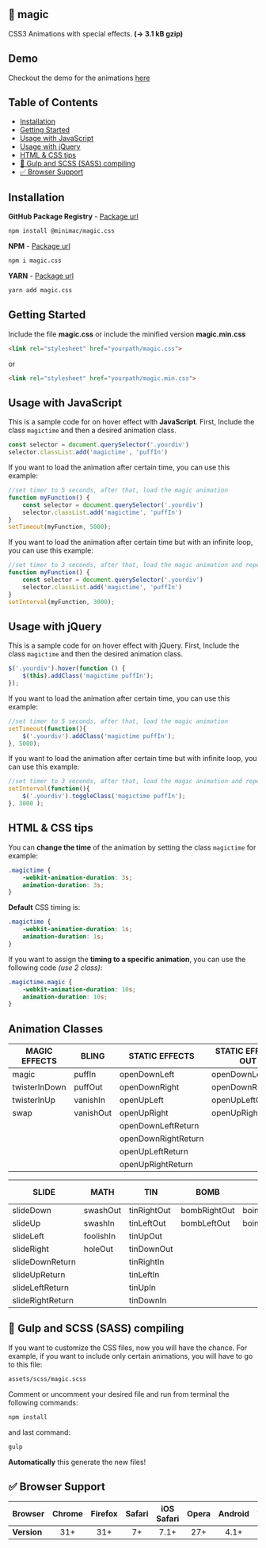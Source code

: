 :tophat: magic
---------------

CSS3 Animations with special effects. **(→ 3.1 kB gzip)**

## Demo

Checkout the demo for the animations [here](https://www.minimamente.com/project/magic/)

## **Table of Contents**

- [Installation](#installation)
- [Getting Started](#getting-started)
- [Usage with JavaScript](#usage-with-javascript)
- [Usage with jQuery](#usage-with-jquery)
- [HTML & CSS tips](#html--css-tips)
- [:tada: Gulp and SCSS (SASS) compiling](#tada-gulp-and-scss-sass-compiling)
- [:white_check_mark: Browser Support](#white_check_mark-browser-support)


## Installation

**GitHub Package Registry** - [Package url](https://github.com/miniMAC/magic/packages/24129)
```bash
npm install @minimac/magic.css
```

**NPM** - [Package url](https://www.npmjs.com/package/magic.css)
```bash
npm i magic.css
```

**YARN** - [Package url](https://yarnpkg.com/en/package/magic.css)
```bash
yarn add magic.css
```

## Getting Started

Include the file **magic.css** or include the minified version **magic.min.css**

```html
<link rel="stylesheet" href="yourpath/magic.css">
```

or

```html
<link rel="stylesheet" href="yourpath/magic.min.css">
```

## Usage with JavaScript

This is a sample code for on hover effect with **JavaScript**.
First, Include the class `magictime` and then a desired animation class.
```js
const selector = document.querySelector('.yourdiv')
selector.classList.add('magictime', 'puffIn')
```

If you want to load the animation after certain time, you can use this example:
```js
//set timer to 5 seconds, after that, load the magic animation
function myFunction() {
    const selector = document.querySelector('.yourdiv')
    selector.classList.add('magictime', 'puffIn')
}
setTimeout(myFunction, 5000);
```

If you want to load the animation after certain time but with an infinite loop, you can use this example:
```js
//set timer to 3 seconds, after that, load the magic animation and repeat forever
function myFunction() {
    const selector = document.querySelector('.yourdiv')
    selector.classList.add('magictime', 'puffIn')
}
setInterval(myFunction, 3000);
```

## Usage with jQuery

This is a sample code for on hover effect with jQuery.
First, Include the class `magictime` and then the desired animation class.
```js
$('.yourdiv').hover(function () {
    $(this).addClass('magictime puffIn');
});
```

If you want to load the animation after certain time, you can use this example:
```js
//set timer to 5 seconds, after that, load the magic animation
setTimeout(function(){
    $('.yourdiv').addClass('magictime puffIn');
}, 5000);
```

If you want to load the animation after certain time but with infinite loop, you can use this example:
```js
//set timer to 3 seconds, after that, load the magic animation and repeat forever
setInterval(function(){
    $('.yourdiv').toggleClass('magictime puffIn');
}, 3000 );
```
## HTML & CSS tips

You can **change the time** of the animation by setting the class `magictime` for example:
```css
.magictime {
    -webkit-animation-duration: 3s;
    animation-duration: 3s;
}
```

**Default** CSS timing is:
```css
.magictime {
    -webkit-animation-duration: 1s;
    animation-duration: 1s;
}
```

If you want to assign the **timing to a specific animation**, you can use the following code *(use 2 class)*:
```css
.magictime.magic {
    -webkit-animation-duration: 10s;
    animation-duration: 10s;
}
```

## Animation Classes

| MAGIC EFFECTS | BLING     | STATIC EFFECTS      | STATIC EFFECTS OUT | PERSPECTIVE            | ROTATE      |
|---------------|-----------|---------------------|--------------------|------------------------|-------------|
| magic         | puffIn    | openDownLeft        | openDownLeftOut    | perspectiveDown        | rotateDown  |
| twisterInDown | puffOut   | openDownRight       | openDownRightOut   | perspectiveUp          | rotateUp    |
| twisterInUp   | vanishIn  | openUpLeft          | openUpLeftOut      | perspectiveLeft        | rotateLeft  |
| swap          | vanishOut | openUpRight         | openUpRightOut     | perspectiveRight       | rotateRight |
|               |           | openDownLeftReturn  |                    | perspectiveDownReturn  |             |
|               |           | openDownRightReturn |                    | perspectiveUpReturn    |             |
|               |           | openUpLeftReturn    |                    | perspectiveLeftReturn  |             |
|               |           | openUpRightReturn   |                    | perspectiveRightReturn |             |


| SLIDE            | MATH      | TIN         | BOMB         | BOING        | ON THE SPACE  |
|------------------|-----------|-------------|--------------|--------------|---------------|
| slideDown        | swashOut  | tinRightOut | bombRightOut | boingInUp    | spaceOutUp    |
| slideUp          | swashIn   | tinLeftOut  | bombLeftOut  | boingOutDown | spaceOutRight |
| slideLeft        | foolishIn | tinUpOut    |              |              | spaceOutDown  |
| slideRight       | holeOut   | tinDownOut  |              |              | spaceOutLeft  |
| slideDownReturn  |           | tinRightIn  |              |              | spaceInUp     |
| slideUpReturn    |           | tinLeftIn   |              |              | spaceInRight  |
| slideLeftReturn  |           | tinUpIn     |              |              | spaceInDown   |
| slideRightReturn |           | tinDownIn   |              |              | spaceInLeft   |

:tada: Gulp and SCSS (SASS) compiling
---------------

If you want to customize the CSS files, now you will have the chance. For example, if you want to include only certain animations, you will have to go to this file:

```html
assets/scss/magic.scss
```

Comment or uncomment your desired file and run from terminal the following commands:

```bash
npm install
```

and last command:

```bash
gulp
```

**Automatically** this generate the new files!


:white_check_mark: Browser Support
---------------

**Browser** | Chrome | Firefox | Safari | iOS Safari | Opera | Android | Android Chrome | IE | Opera Mini
--- | :---: | :---: | :---: | :---: | :---: | :---: | :---: | :---: | :---:
**Version** | 31+ | 31+ | 7+ | 7.1+ | 27+ | 4.1+ | 42+ | 10+ | :x:
